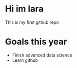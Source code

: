 # Hi im lara
This is my first github repo

# Goals this year
- Finish advanced data science
- Learn github

